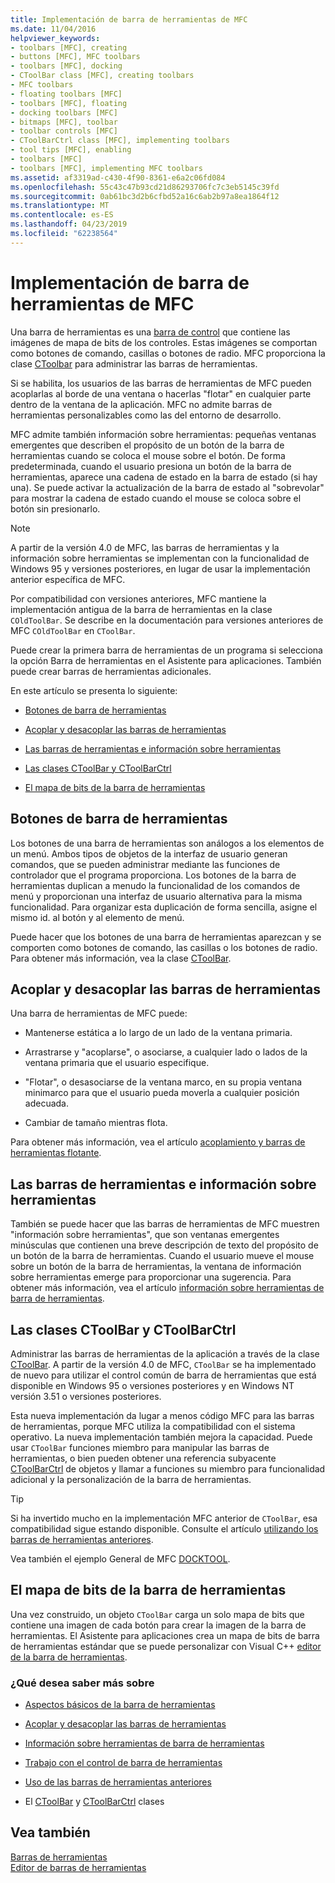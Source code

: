```yaml
---
title: Implementación de barra de herramientas de MFC
ms.date: 11/04/2016
helpviewer_keywords:
- toolbars [MFC], creating
- buttons [MFC], MFC toolbars
- toolbars [MFC], docking
- CToolBar class [MFC], creating toolbars
- MFC toolbars
- floating toolbars [MFC]
- toolbars [MFC], floating
- docking toolbars [MFC]
- bitmaps [MFC], toolbar
- toolbar controls [MFC]
- CToolBarCtrl class [MFC], implementing toolbars
- tool tips [MFC], enabling
- toolbars [MFC]
- toolbars [MFC], implementing MFC toolbars
ms.assetid: af3319ad-c430-4f90-8361-e6a2c06fd084
ms.openlocfilehash: 55c43c47b93cd21d86293706fc7c3eb5145c39fd
ms.sourcegitcommit: 0ab61bc3d2b6cfbd52a16c6ab2b97a8ea1864f12
ms.translationtype: MT
ms.contentlocale: es-ES
ms.lasthandoff: 04/23/2019
ms.locfileid: "62238564"
---
```

# <a name="mfc-toolbar-implementation"></a>Implementación de barra de herramientas de MFC

Una barra de herramientas es una [barra de control](../mfc/control-bars.md) que contiene las imágenes de mapa de bits de los controles. Estas imágenes se comportan como botones de comando, casillas o botones de radio. MFC proporciona la clase [CToolbar](../mfc/reference/ctoolbar-class.md) para administrar las barras de herramientas.

Si se habilita, los usuarios de las barras de herramientas de MFC pueden acoplarlas al borde de una ventana o hacerlas "flotar" en cualquier parte dentro de la ventana de la aplicación. MFC no admite barras de herramientas personalizables como las del entorno de desarrollo.

MFC admite también información sobre herramientas: pequeñas ventanas emergentes que describen el propósito de un botón de la barra de herramientas cuando se coloca el mouse sobre el botón. De forma predeterminada, cuando el usuario presiona un botón de la barra de herramientas, aparece una cadena de estado en la barra de estado (si hay una). Se puede activar la actualización de la barra de estado al "sobrevolar" para mostrar la cadena de estado cuando el mouse se coloca sobre el botón sin presionarlo.

> [!NOTE]
>  A partir de la versión 4.0 de MFC, las barras de herramientas y la información sobre herramientas se implementan con la funcionalidad de Windows 95 y versiones posteriores, en lugar de usar la implementación anterior específica de MFC.

Por compatibilidad con versiones anteriores, MFC mantiene la implementación antigua de la barra de herramientas en la clase `COldToolBar`. Se describe en la documentación para versiones anteriores de MFC `COldToolBar` en `CToolBar`.

Puede crear la primera barra de herramientas de un programa si selecciona la opción Barra de herramientas en el Asistente para aplicaciones. También puede crear barras de herramientas adicionales.

En este artículo se presenta lo siguiente:

- [Botones de barra de herramientas](#_core_toolbar_buttons)

- [Acoplar y desacoplar las barras de herramientas](#_core_docking_and_floating_toolbars)

- [Las barras de herramientas e información sobre herramientas](#_core_toolbars_and_tool_tips)

- [Las clases CToolBar y CToolBarCtrl](#_core_the_ctoolbar_and_ctoolbarctrl_classes)

- [El mapa de bits de la barra de herramientas](#_core_the_toolbar_bitmap)

##  <a name="_core_toolbar_buttons"></a> Botones de barra de herramientas

Los botones de una barra de herramientas son análogos a los elementos de un menú. Ambos tipos de objetos de la interfaz de usuario generan comandos, que se pueden administrar mediante las funciones de controlador que el programa proporciona. Los botones de la barra de herramientas duplican a menudo la funcionalidad de los comandos de menú y proporcionan una interfaz de usuario alternativa para la misma funcionalidad. Para organizar esta duplicación de forma sencilla, asigne el mismo id. al botón y al elemento de menú.

Puede hacer que los botones de una barra de herramientas aparezcan y se comporten como botones de comando, las casillas o los botones de radio. Para obtener más información, vea la clase [CToolBar](../mfc/reference/ctoolbar-class.md).

##  <a name="_core_docking_and_floating_toolbars"></a> Acoplar y desacoplar las barras de herramientas

Una barra de herramientas de MFC puede:

- Mantenerse estática a lo largo de un lado de la ventana primaria.

- Arrastrarse y "acoplarse", o asociarse, a cualquier lado o lados de la ventana primaria que el usuario especifique.

- "Flotar", o desasociarse de la ventana marco, en su propia ventana minimarco para que el usuario pueda moverla a cualquier posición adecuada.

- Cambiar de tamaño mientras flota.

Para obtener más información, vea el artículo [acoplamiento y barras de herramientas flotante](../mfc/docking-and-floating-toolbars.md).

##  <a name="_core_toolbars_and_tool_tips"></a> Las barras de herramientas e información sobre herramientas

También se puede hacer que las barras de herramientas de MFC muestren "información sobre herramientas", que son ventanas emergentes minúsculas que contienen una breve descripción de texto del propósito de un botón de la barra de herramientas. Cuando el usuario mueve el mouse sobre un botón de la barra de herramientas, la ventana de información sobre herramientas emerge para proporcionar una sugerencia. Para obtener más información, vea el artículo [información sobre herramientas de barra de herramientas](../mfc/toolbar-tool-tips.md).

##  <a name="_core_the_ctoolbar_and_ctoolbarctrl_classes"></a> Las clases CToolBar y CToolBarCtrl

Administrar las barras de herramientas de la aplicación a través de la clase [CToolBar](../mfc/reference/ctoolbar-class.md). A partir de la versión 4.0 de MFC, `CToolBar` se ha implementado de nuevo para utilizar el control común de barra de herramientas que está disponible en Windows 95 o versiones posteriores y en Windows NT versión 3.51 o versiones posteriores.

Esta nueva implementación da lugar a menos código MFC para las barras de herramientas, porque MFC utiliza la compatibilidad con el sistema operativo. La nueva implementación también mejora la capacidad. Puede usar `CToolBar` funciones miembro para manipular las barras de herramientas, o bien pueden obtener una referencia subyacente [CToolBarCtrl](../mfc/reference/ctoolbarctrl-class.md) de objetos y llamar a funciones su miembro para funcionalidad adicional y la personalización de la barra de herramientas.

> [!TIP]
>  Si ha invertido mucho en la implementación MFC anterior de `CToolBar`, esa compatibilidad sigue estando disponible. Consulte el artículo [utilizando los barras de herramientas anteriores](../mfc/using-your-old-toolbars.md).

Vea también el ejemplo General de MFC [DOCKTOOL](../overview/visual-cpp-samples.md).

##  <a name="_core_the_toolbar_bitmap"></a> El mapa de bits de la barra de herramientas

Una vez construido, un objeto `CToolBar` carga un solo mapa de bits que contiene una imagen de cada botón para crear la imagen de la barra de herramientas. El Asistente para aplicaciones crea un mapa de bits de barra de herramientas estándar que se puede personalizar con Visual C++ [editor de la barra de herramientas](../windows/toolbar-editor.md).

### <a name="what-do-you-want-to-know-more-about"></a>¿Qué desea saber más sobre

- [Aspectos básicos de la barra de herramientas](../mfc/toolbar-fundamentals.md)

- [Acoplar y desacoplar las barras de herramientas](../mfc/docking-and-floating-toolbars.md)

- [Información sobre herramientas de barra de herramientas](../mfc/toolbar-tool-tips.md)

- [Trabajo con el control de barra de herramientas](../mfc/working-with-the-toolbar-control.md)

- [Uso de las barras de herramientas anteriores](../mfc/using-your-old-toolbars.md)

- El [CToolBar](../mfc/reference/ctoolbar-class.md) y [CToolBarCtrl](../mfc/reference/ctoolbarctrl-class.md) clases

## <a name="see-also"></a>Vea también

[Barras de herramientas](../mfc/toolbars.md)<br/>
[Editor de barras de herramientas](../windows/toolbar-editor.md)
